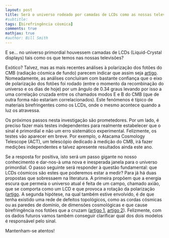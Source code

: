 ```yaml
---
layout: post
title: Será o universo rodeado por camadas de LCDs como as nossas televisões?
#subtitle: 
tags: [birefringência cósmica]
comments: true
mathjax: true
#author: Bill Smith
---
```


E se...
no universo primordial houvessem camadas de LCDs (Liquid-Crystal displays) tais como os que temos nas nossas televisões? 

Exótico? Talvez, mas as mais recentes análises à polarização dos fotões do CMB (radiação cósmica de fundo) parecem indicar que assim seja [artigo](https://www.nature.com/articles/s42254-022-00452-4). 
Nomeadamente, as análises concluíram com bastante confiança que o eixo de polarização dos fotões foi rodado (entre o momento da recombinação do universo e os dias de hoje) por um ângulo de 0.34 graus levando por isso a uma correlação cruzada entre os chamados modos E e B do CMB (que de outra forma não estariam correlacionados). 
Este fenómenos é típico de materiais birefringentes como os LCDs, onde o mesmo acontece quando a luz os atravessa. 

Os próximos passos nesta investigação são prometedores.  Por um lado, é preciso fazer mais testes independentes para realmente estabelecer que o sinal é primordial e não um erro sistemático experimental. Felizmente, os testes vão aparecer em breve. Por exemplo, o Atacama Cosmology Telescope (ACT), um telescópio dedicado à medição do CMB, irá fazer medições independentes e talvez apresente resultados ainda este ano.

Se a resposta for positiva, isto será um passo gigante no nosso conhecimento e dar-nos-à uma nova e inesperada janela para o universo primordial. O passo seguinte será responder à questão fundamental: que LCDs cósmicos são estes que poderemos estar a medir?
Para já há duas propostas que sobressaem na literatura.
A primeira propõem que a energia escura que permeia o universo atual é feita de um campo, chamado axião, que se comporta como um LCD e que provoca a rotação da polarização ([artigo](https://journals.aps.org/prd/abstract/10.1103/PhysRevD.41.1231).
A segunda hipótese, na qual também estive envolvido, é de que tenha existido uma rede de defeitos topológicos, como as cordas cósmicas ou as paredes de domínio, de dimensões cosmológicas e que cause birefringência nos fotões que a cruzam ([artigo 1](https://iopscience.iop.org/article/10.1088/1475-7516/2021/04/007), [artigo 2](https://arxiv.org/pdf/2312.14104)).
Felizmente, com os dados futuros vamos também conseguir clarificar qual dos dois modelos é responsável pelo sinal.

Mantenham-se atentos!

